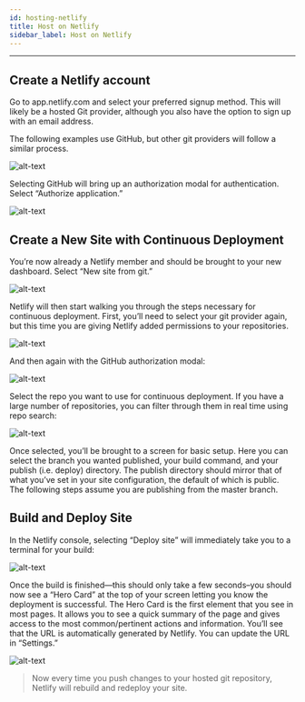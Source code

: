 ```yaml
---
id: hosting-netlify
title: Host on Netlify
sidebar_label: Host on Netlify
---
```

_____
## Create a Netlify account
Go to app.netlify.com and select your preferred signup method. This will likely be a hosted Git provider, although you also have the option to sign up with an email address.

The following examples use GitHub, but other git providers will follow a similar process.

![alt-text](/img/netlify-signup.jpg)

Selecting GitHub will bring up an authorization modal for authentication. Select “Authorize application.”

![alt-text](/img/netlify-first-authorize.jpg)


## Create a New Site with Continuous Deployment
You’re now already a Netlify member and should be brought to your new dashboard. Select “New site from git.”

![alt-text](/img/netlify-add-new-site.jpg)

Netlify will then start walking you through the steps necessary for continuous deployment. First, you’ll need to select your git provider again, but this time you are giving Netlify added permissions to your repositories.

![alt-text](/img/netlify-create-new-site-step-1.jpg)

And then again with the GitHub authorization modal:

![alt-text](/img/netlify-authorize-added-permissions.jpg)

Select the repo you want to use for continuous deployment. If you have a large number of repositories, you can filter through them in real time using repo search:

![alt-text](/img/netlify-create-new-site-step-2.jpg)

Once selected, you’ll be brought to a screen for basic setup. Here you can select the branch you wanted published, your build command, and your publish (i.e. deploy) directory. The publish directory should mirror that of what you’ve set in your site configuration, the default of which is public. The following steps assume you are publishing from the master branch.

## Build and Deploy Site
In the Netlify console, selecting “Deploy site” will immediately take you to a terminal for your build:

![alt-text](/img/netlify-deploying-site.gif)

Once the build is finished—this should only take a few seconds–you should now see a “Hero Card” at the top of your screen letting you know the deployment is successful. The Hero Card is the first element that you see in most pages. It allows you to see a quick summary of the page and gives access to the most common/pertinent actions and information. You’ll see that the URL is automatically generated by Netlify. You can update the URL in “Settings.”

![alt-text](/img/netlify-deploy-published.jpg)

>Now every time you push changes to your hosted git repository, Netlify will rebuild and redeploy your site.

